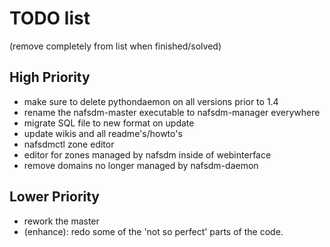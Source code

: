# TODO list
(remove completely from list when finished/solved)

## High Priority
* make sure to delete pythondaemon on all versions prior to 1.4
* rename the nafsdm-master executable to nafsdm-manager everywhere
* migrate SQL file to new format on update
* update wikis and all readme's/howto's
* nafsdmctl zone editor
* editor for zones managed by nafsdm inside of webinterface
* remove domains no longer managed by nafsdm-daemon

## Lower Priority
* rework the master
* (enhance): redo some of the 'not so perfect' parts of the code.
